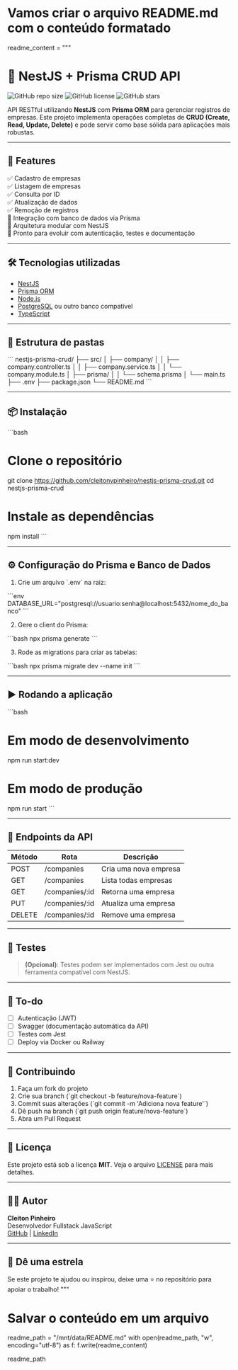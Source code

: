 # Vamos criar o arquivo README.md com o conteúdo formatado

readme_content = """
# 🚀 NestJS + Prisma CRUD API

![GitHub repo size](https://img.shields.io/github/repo-size/cleitonvpinheiro/nestjs-prisma-crud)
![GitHub license](https://img.shields.io/github/license/cleitonvpinheiro/nestjs-prisma-crud)
![GitHub stars](https://img.shields.io/github/stars/cleitonvpinheiro/nestjs-prisma-crud?style=social)

API RESTful utilizando **NestJS** com **Prisma ORM** para gerenciar registros de empresas. Este projeto implementa operações completas de **CRUD (Create, Read, Update, Delete)** e pode servir como base sólida para aplicações mais robustas.

---

## 🧪 Features

✅ Cadastro de empresas  
✅ Listagem de empresas  
✅ Consulta por ID  
✅ Atualização de dados  
✅ Remoção de registros  
🔄 Integração com banco de dados via Prisma  
🧱 Arquitetura modular com NestJS  
🚧 Pronto para evoluir com autenticação, testes e documentação

---

## 🛠️ Tecnologias utilizadas

- [NestJS](https://nestjs.com/)
- [Prisma ORM](https://www.prisma.io/)
- [Node.js](https://nodejs.org/)
- [PostgreSQL](https://www.postgresql.org/) ou outro banco compatível
- [TypeScript](https://www.typescriptlang.org/)

---

## 📁 Estrutura de pastas

\`\`\`
nestjs-prisma-crud/
├── src/
│   ├── company/
│   │   ├── company.controller.ts
│   │   ├── company.service.ts
│   │   └── company.module.ts
│   ├── prisma/
│   │   └── schema.prisma
│   └── main.ts
├── .env
├── package.json
└── README.md
\`\`\`

---

## 📦 Instalação

\`\`\`bash
# Clone o repositório
git clone https://github.com/cleitonvpinheiro/nestjs-prisma-crud.git
cd nestjs-prisma-crud

# Instale as dependências
npm install
\`\`\`

---

## ⚙️ Configuração do Prisma e Banco de Dados

1. Crie um arquivo \`.env\` na raiz:

\`\`\`env
DATABASE_URL="postgresql://usuario:senha@localhost:5432/nome_do_banco"
\`\`\`

2. Gere o client do Prisma:

\`\`\`bash
npx prisma generate
\`\`\`

3. Rode as migrations para criar as tabelas:

\`\`\`bash
npx prisma migrate dev --name init
\`\`\`

---

## ▶️ Rodando a aplicação

\`\`\`bash
# Em modo de desenvolvimento
npm run start:dev

# Em modo de produção
npm run start
\`\`\`

---

## 📮 Endpoints da API

| Método | Rota           | Descrição             |
|--------|----------------|------------------------|
| POST   | /companies     | Cria uma nova empresa |
| GET    | /companies     | Lista todas empresas  |
| GET    | /companies/:id | Retorna uma empresa   |
| PUT    | /companies/:id | Atualiza uma empresa  |
| DELETE | /companies/:id | Remove uma empresa    |

---

## 🧪 Testes

> **(Opcional)**: Testes podem ser implementados com Jest ou outra ferramenta compatível com NestJS.

---

## 📌 To-do

- [ ] Autenticação (JWT)
- [ ] Swagger (documentação automática da API)
- [ ] Testes com Jest
- [ ] Deploy via Docker ou Railway

---

## 🤝 Contribuindo

1. Faça um fork do projeto
2. Crie sua branch (\`git checkout -b feature/nova-feature\`)
3. Commit suas alterações (\`git commit -m 'Adiciona nova feature'\`)
4. Dê push na branch (\`git push origin feature/nova-feature\`)
5. Abra um Pull Request

---

## 📄 Licença

Este projeto está sob a licença **MIT**. Veja o arquivo [LICENSE](LICENSE) para mais detalhes.

---

## 👨‍💻 Autor

**Cleiton Pinheiro**  
Desenvolvedor Fullstack JavaScript  
[GitHub](https://github.com/cleitonvpinheiro) | [LinkedIn](https://www.linkedin.com/in/cleiton-vicente-pinheiro)

---

## 🌟 Dê uma estrela

Se este projeto te ajudou ou inspirou, deixe uma ⭐ no repositório para apoiar o trabalho!
"""

# Salvar o conteúdo em um arquivo
readme_path = "/mnt/data/README.md"
with open(readme_path, "w", encoding="utf-8") as f:
    f.write(readme_content)

readme_path
